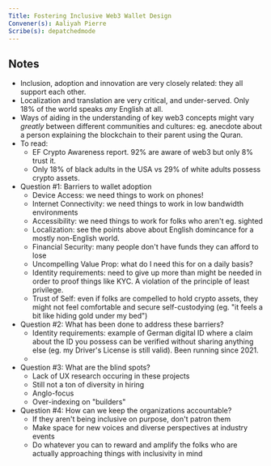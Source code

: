 ```yaml
---
Title: Fostering Inclusive Web3 Wallet Design
Convener(s): Aaliyah Pierre
Scribe(s): depatchedmode
---
```


## Notes

- Inclusion, adoption and innovation are very closely related: they all support each other.
- Localization and translation are very critical, and under-served. Only 18% of the world speaks *any* English at all.
- Ways of aiding in the understanding of key web3 concepts might vary *greatly* between different communities and cultures: eg. anecdote about a person explaining the blockchain to their parent using the Quran.
- To read: 
    - EF Crypto Awareness report. 92% are aware of web3 but only 8% trust it.
    - Only 18% of black adults in the USA vs 29% of white adults possess crypto assets.
- Question #1: Barriers to wallet adoption
    - Device Access: we need things to work on phones!
    - Internet Connectivity: we need things to work in low bandwidth environments
    - Accessibility: we need things to work for folks who aren't eg. sighted
    - Localization: see the points above about English domincance for a mostly non-English world.
    - Financial Security: many people don't have funds they can afford to lose
    - Uncompelling Value Prop: what do I need this for on a daily basis?
    - Identity requirements: need to give up more than might be needed in order to proof things like KYC. A violation of the principle of least privilege.
    - Trust of Self: even if folks are compelled to hold crypto assets, they might not feel comfortable and secure self-custodying (eg. "it feels a bit like hiding gold under my bed")
- Question #2: What has been done to address these barriers?
    - Identity requirements: example of German digital ID where a claim about the ID you possess can be verified without sharing anything else (eg. my Driver's License is still valid). Been running since 2021.
    - 
- Question #3: What are the blind spots?
    - Lack of UX research occuring in these projects
    - Still not a ton of diversity in hiring
    - Anglo-focus
    - Over-indexing on "builders"
- Question #4: How can we keep the organizations accountable?
    - If they aren't being inclusive on purpose, don't patron them
    - Make space for new voices and diverse perspectives at industry events
    - Do whatever you can to reward and amplify the folks who are actually approaching things with inclusivity in mind
